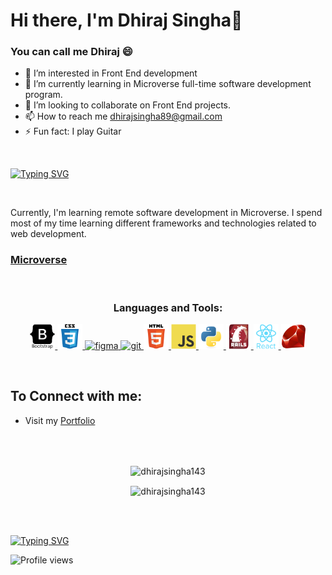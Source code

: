 # Hi there, I'm Dhiraj Singha👋
### You can call me Dhiraj 😄

- 👀 I’m interested in Front End development
- 🌱 I’m currently learning in Microverse full-time software development program.
- 💞️ I’m looking to collaborate on Front End projects.
- 📫 How to reach me dhirajsingha89@gmail.com
- ⚡ Fun fact: I play Guitar 

<!---
dhirajsingha143/dhirajsingha143 is a ✨ special ✨ repository because its `README.md` (this file) appears on your GitHub profile.
You can click the Preview link to take a look at your changes.
--->


<br />


[![Typing SVG](https://readme-typing-svg.herokuapp.com?size=35&duration=4500&color=975BF7&center=true&vCenter=true&width=1000&lines=Welcome+to+my+profile!%F0%9F%A4%97)](https://git.io/typing-svg)


<br />

<p>Currently, I'm learning remote software development in Microverse. I spend most of my time learning different frameworks and technologies related to web development.</p>

### [Microverse](https://www.microverse.org/?grsf=1rq5du)

<br />

<h3 align="center">Languages and Tools:</h3>
<p align="center"> <a href="https://getbootstrap.com" target="_blank" rel="noreferrer"> <img src="https://raw.githubusercontent.com/devicons/devicon/master/icons/bootstrap/bootstrap-plain-wordmark.svg" alt="bootstrap" width="40" height="40"/> </a> <a href="https://www.w3schools.com/css/" target="_blank" rel="noreferrer"> <img src="https://raw.githubusercontent.com/devicons/devicon/master/icons/css3/css3-original-wordmark.svg" alt="css3" width="40" height="40"/> </a> <a href="https://www.figma.com/" target="_blank" rel="noreferrer"> <img src="https://www.vectorlogo.zone/logos/figma/figma-icon.svg" alt="figma" width="40" height="40"/> </a> <a href="https://git-scm.com/" target="_blank" rel="noreferrer"> <img src="https://www.vectorlogo.zone/logos/git-scm/git-scm-icon.svg" alt="git" width="40" height="40"/> </a> <a href="https://www.w3.org/html/" target="_blank" rel="noreferrer"> <img src="https://raw.githubusercontent.com/devicons/devicon/master/icons/html5/html5-original-wordmark.svg" alt="html5" width="40" height="40"/> </a> <a href="https://developer.mozilla.org/en-US/docs/Web/JavaScript" target="_blank" rel="noreferrer"> <img src="https://raw.githubusercontent.com/devicons/devicon/master/icons/javascript/javascript-original.svg" alt="javascript" width="40" height="40"/> </a> <a href="https://www.python.org" target="_blank" rel="noreferrer"> <img src="https://raw.githubusercontent.com/devicons/devicon/master/icons/python/python-original.svg" alt="python" width="40" height="40"/> </a> <a href="https://rubyonrails.org" target="_blank" rel="noreferrer"> <img src="https://raw.githubusercontent.com/devicons/devicon/master/icons/rails/rails-original-wordmark.svg" alt="rails" width="40" height="40"/> </a> <a href="https://reactjs.org/" target="_blank" rel="noreferrer"> <img src="https://raw.githubusercontent.com/devicons/devicon/master/icons/react/react-original-wordmark.svg" alt="react" width="40" height="40"/> </a><img src="https://raw.githubusercontent.com/devicons/devicon/master/icons/ruby/ruby-original.svg" alt="ruby" width="40" height="40"/> </a> </p>

<br />

## To Connect with me:

- Visit my [Portfolio](https://dhirajsingha143.github.io/Portfolio/)

<br />
<br />

<p align="center"><img align="center" src="https://streak-stats.demolab.com/?user=dhirajsingha143" alt="dhirajsingha143"</p>

<p align="center"><img align="center" src="https://github-readme-stats.vercel.app/api/top-langs?username=dhirajsingha143&show_icons=true&locale=en&layout=compact" alt="dhirajsingha143" /></p>
<br />
<br />

[![Typing SVG](https://readme-typing-svg.herokuapp.com?size=35&duration=4500&color=975BF7&center=true&vCenter=true&width=1000&lines=Nice+to+meet+you!%F0%9F%98%84)](https://git.io/typing-svg)

![Profile views](https://gpvc.arturio.dev/dhirajsingha143) 
